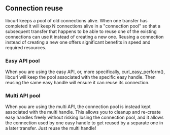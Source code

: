 ## Connection reuse

libcurl keeps a pool of old connections alive. When one transfer has completed
it will keep N connections alive in a "connection pool" so that a subsequent
transfer that happens to be able to reuse one of the existing connections can
use it instead of creating a new one. Reusing a connection instead of
creating a new one offers significant benefits in speed and required resources.

### Easy API pool

When you are using the easy API, or, more specifically, curl_easy_perform(),
libcurl will keep the pool associated with the specific easy handle. Then
reusing the same easy handle will ensure it can reuse its connection.

### Multi API pool

When you are using the multi API, the connection pool is instead kept
associated with the multi handle. This allows you to cleanup and re-create
easy handles freely without risking losing the connection pool, and it allows
the connection used by one easy handle to get reused by a separate one in a
later transfer. Just reuse the multi handle!
